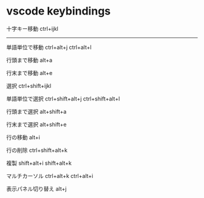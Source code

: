 # vscode keybindings


十字キー移動 
ctrl+ijkl
***

単語単位で移動 
ctrl+alt+j 
ctrl+alt+l

行頭まで移動 
alt+a

行末まで移動 
alt+e

選択 
ctrl+shift+ijkl

単語単位で選択 
ctrl+shift+alt+j 
ctrl+shift+alt+l

行頭まで選択 
alt+shift+a

行末まで選択 
alt+shift+e

行の移動 
alt+i

行の削除 
ctrl+shift+alt+k

複製 
shift+alt+i 
shift+alt+k

マルチカーソル 
ctrl+alt+k 
ctrl+alt+i

表示パネル切り替え 
alt+j
